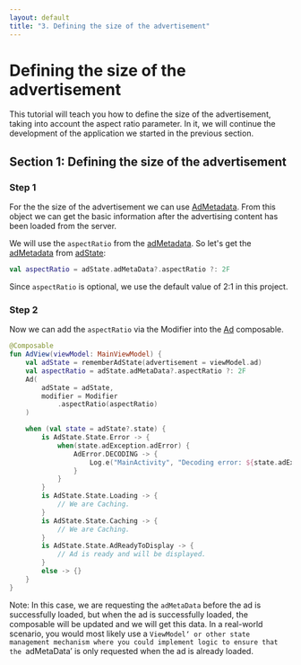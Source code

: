 ```yaml
---
layout: default
title: "3. Defining the size of the advertisement"
---
```


# Defining the size of the advertisement
This tutorial will teach you how to define the size of the advertisement, taking into account the aspect ratio parameter. 
In it, we will continue the development of the application we started in the previous section.

## Section 1: Defining the size of the advertisement

### Step 1
For the the size of the advertisement we can use [AdMetadata](https://vm-mobile-sdk.github.io/nextgen-adsdk-android-release/4.6.0/sdk_core/com.adition.sdk_core.internal.model/-ad-meta-data/index.html). 
From this object we can get the basic information after the advertising content has been loaded from the server.

We will use the `aspectRatio` from the [adMetadata](https://vm-mobile-sdk.github.io/nextgen-adsdk-android-release/4.6.0/sdk_core/com.adition.sdk_core.internal.model/-ad-meta-data/index.html). 
So let's get the [adMetadata](https://vm-mobile-sdk.github.io/nextgen-adsdk-android-release/4.6.0/sdk_core/com.adition.sdk_core.internal.model/-ad-meta-data/index.html) from [adState](https://vm-mobile-sdk.github.io/nextgen-adsdk-android-release/4.6.0/sdk_presentation_compose/com.adition.sdk_presentation_compose/-ad-state/index.html):
```kotlin 
val aspectRatio = adState.adMetaData?.aspectRatio ?: 2F
```
Since `aspectRatio` is optional, we use the default value of 2:1 in this project.

### Step 2
Now we can add the `aspectRatio` via the Modifier into the [Ad](https://vm-mobile-sdk.github.io/nextgen-adsdk-android-release/4.6.0/sdk_presentation_compose/com.adition.sdk_presentation_compose/-ad.html) composable.
```kotlin 
@Composable
fun AdView(viewModel: MainViewModel) {
    val adState = rememberAdState(advertisement = viewModel.ad)
    val aspectRatio = adState.adMetaData?.aspectRatio ?: 2F
    Ad(
        adState = adState,
        modifier = Modifier
            .aspectRatio(aspectRatio)
    )

    when (val state = adState?.state) {
        is AdState.State.Error -> {
            when(state.adException.adError) {
                AdError.DECODING -> {
                    Log.e("MainActivity", "Decoding error: ${state.adException.exception}")
                }
            }
        }
        is AdState.State.Loading -> {
            // We are Caching.
        }
        is AdState.State.Caching -> {
            // We are Caching.
        }
        is AdState.State.AdReadyToDisplay -> {
            // Ad is ready and will be displayed.
        }
        else -> {}
    }
}
```
Note:
In this case, we are requesting the `adMetaData` before the ad is successfully loaded, but when the ad is successfully loaded, the composable will be updated and we will get this data.
In a real-world scenario, you would most likely use a `ViewModel‘ or other state management mechanism where you could implement logic to ensure that the `adMetaData’ is only requested when the ad is already loaded.